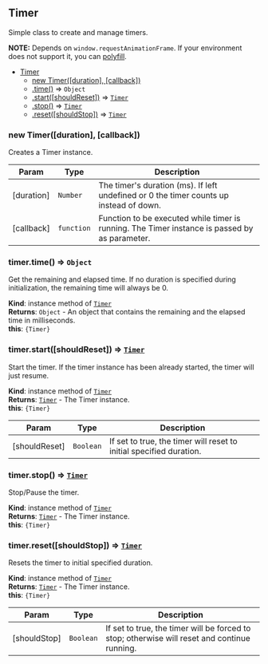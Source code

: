 <a name="Timer"></a>

## Timer

Simple class to create and manage timers.

**NOTE:** Depends on `window.requestAnimationFrame`. If your environment does not support it, you can [polyfill](https://github.com/darius/requestAnimationFrame).

* [Timer](#Timer)
    * [new Timer([duration], [callback])](#new_Timer_new)
    * [.time()](#Timer+time) ⇒ <code>Object</code>
    * [.start([shouldReset])](#Timer+start) ⇒ <code>[Timer](#Timer)</code>
    * [.stop()](#Timer+stop) ⇒ <code>[Timer](#Timer)</code>
    * [.reset([shouldStop])](#Timer+reset) ⇒ <code>[Timer](#Timer)</code>

<a name="new_Timer_new"></a>

### new Timer([duration], [callback])
Creates a Timer instance.


| Param | Type | Description |
| --- | --- | --- |
| [duration] | <code>Number</code> | The timer's duration (ms). If left undefined or 0 the timer counts up instead of down. |
| [callback] | <code>function</code> | Function to be executed while timer is running. The Timer instance is passed by as parameter. |

<a name="Timer+time"></a>

### timer.time() ⇒ <code>Object</code>
Get the remaining and elapsed time.
If no duration is specified during initialization, the remaining time will always be 0.

**Kind**: instance method of <code>[Timer](#Timer)</code>  
**Returns**: <code>Object</code> - An object that contains the remaining and the elapsed time in milliseconds.  
**this**: <code>{Timer}</code>  
<a name="Timer+start"></a>

### timer.start([shouldReset]) ⇒ <code>[Timer](#Timer)</code>
Start the timer.
If the timer instance has been already started, the timer will just resume.

**Kind**: instance method of <code>[Timer](#Timer)</code>  
**Returns**: <code>[Timer](#Timer)</code> - The Timer instance.  
**this**: <code>{Timer}</code>  

| Param | Type | Description |
| --- | --- | --- |
| [shouldReset] | <code>Boolean</code> | If set to true, the timer will reset to initial specified duration. |

<a name="Timer+stop"></a>

### timer.stop() ⇒ <code>[Timer](#Timer)</code>
Stop/Pause the timer.

**Kind**: instance method of <code>[Timer](#Timer)</code>  
**Returns**: <code>[Timer](#Timer)</code> - The Timer instance.  
**this**: <code>{Timer}</code>  
<a name="Timer+reset"></a>

### timer.reset([shouldStop]) ⇒ <code>[Timer](#Timer)</code>
Resets the timer to initial specified duration.

**Kind**: instance method of <code>[Timer](#Timer)</code>  
**Returns**: <code>[Timer](#Timer)</code> - The Timer instance.  
**this**: <code>{Timer}</code>  

| Param | Type | Description |
| --- | --- | --- |
| [shouldStop] | <code>Boolean</code> | If set to true, the timer will be forced to stop; otherwise will reset and continue running. |
